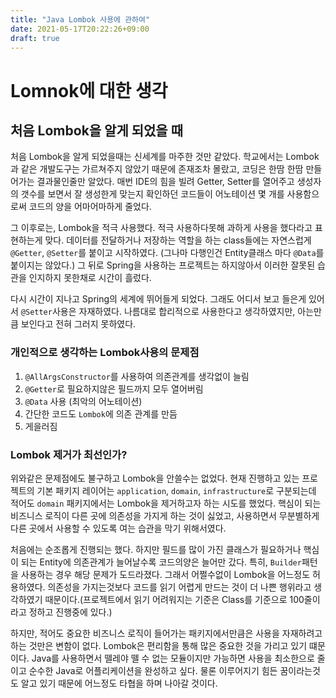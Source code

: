 ```yaml
---
title: "Java Lombok 사용에 관하여"
date: 2021-05-17T20:22:26+09:00
draft: true
---
```

# Lomnok에 대한 생각
## 처음 Lombok을 알게 되었을 때
처음 Lombok을 알게 되었을때는 신세계를 마주한 것만 같았다. 학교에서는 Lombok과 같은 개발도구는 가르쳐주지 않았기 때문에 존재조차 몰랐고, 코딩은 한땀 한땀 만들어가는 결과물인줄만 알았다. 매번 IDE의 힘을 빌려 Getter, Setter를 열어주고 생성자의 갯수를 보면서 잘 생성한게 맞는지 확인하던 코드들이 어노테이션 몇 개를 사용함으로써 코드의 양을 어마어마하게 줄었다.

그 이후로는, Lombok을 적극 사용했다. 적극 사용하다못해 과하게 사용을 했다라고 표현하는게 맞다. 데이터를 전달하거나 저장하는 역할을 하는 class들에는 자연스럽게 ```@Getter```, ```@Setter```를 붙이고 시작하였다. (그나마 다행인건 Entity클래스 마다 ```@Data```를 붙이지는 않았다.) 그 뒤로 Spring을 사용하는 프로젝트는 하지않아서 이러한 잘못된 습관을 인지하지 못한채로 시간이 흘렀다.

다시 시간이 지나고 Spring의 세계에 뛰어들게 되었다. 그래도 어디서 보고 들은게 있어서 ```@Setter```사용은 자재하였다. 나름대로 합리적으로 사용한다고 생각하였지만, 아는만큼 보인다고 전혀 그러지 못하였다.

### 개인적으로 생각하는 Lombok사용의 문제점
1. ```@AllArgsConstructor```를 사용하여 의존관계를 생각없이 늘림
2. ```@Getter```로 필요하지않은 필드까지 모두 열어버림
3. ```@Data``` 사용 (최악의 어노테이션)
4. 간단한 코드도 ```Lombok```에 의존 관계를 만듬
5. 게을러짐 

### Lombok 제거가 최선인가?
위와같은 문제점에도 불구하고 Lombok을 안쓸수는 없었다. 현재 진행하고 있는 프로젝트의 기본 패키지 레이어는 ```application```, ```domain```, ```infrastructure```로 구분되는데 적어도 ```domain``` 패키지에서는 Lombok을 제거하고자 하는 시도를 했었다. 핵심이 되는 비즈니스 로직이 다른 곳에 의존성을 가지게 하는 것이 싫었고, 사용하면서 무분별하게 다른 곳에서 사용할 수 있도록 여는 습관을 막기 위해서였다.

처음에는 순조롭게 진행되는 했다. 하지만 필드를 많이 가진 클래스가 필요하거나 핵심이 되는 Entity에 의존관계가 늘어날수록 코드의양은 늘어만 갔다. 특히, ```Builder```패턴을 사용하는 경우 해당 문제가 도드라졌다. 그래서 어쩔수없이 Lombok을 어느정도 허용하였다. 의존성을 가지는것보다 코드를 읽기 어렵게 만드는 것이 더 나쁜 행위라고 생각하였기 때문이다.(프로젝트에서 읽기 어려워지는 기준은 Class를 기준으로 100줄이라고 정하고 진행중에 있다.)

하지만, 적어도 중요한 비즈니스 로직이 들어가는 패키지에서만큼은 사용을 자재하려고 하는 것만은 변함이 없다. Lombok은 편리함을 통해 많은 중요한 것을 가리고 있기 떄문이다. Java를 사용하면서 뗄레야 뗄 수 없는 모듈이지만 가능하면 사용을 최소한으로 줄이고 순수한 Java로 어플리케이션을 완성하고 싶다. 물론 이루어지기 힘든 꿈이라는것도 알고 있기 때문에 어느정도 타협을 하며 나아갈 것이다.